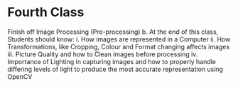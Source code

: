 # Fourth Class

Finish off Image Processing (Pre-processing)
b. At the end of this class, Students should know:
i. How images are represented in a Computer
ii. How Transformations, like Cropping, Colour and Format changing affects images
iii. Picture Quality and how to Clean images before processing
iv. Importance of Lighting in capturing images and how to properly handle differing levels of
light to produce the most accurate representation using OpenCV 
